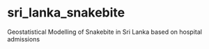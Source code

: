 # sri_lanka_snakebite
Geostatistical Modelling of Snakebite in Sri Lanka based on hospital admissions

